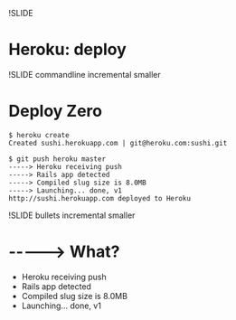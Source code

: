!SLIDE
# Heroku: deploy #

!SLIDE commandline incremental smaller
# Deploy Zero #

    $ heroku create
    Created sushi.herokuapp.com | git@heroku.com:sushi.git

    $ git push heroku master
    -----> Heroku receiving push
    -----> Rails app detected
    -----> Compiled slug size is 8.0MB
    -----> Launching... done, v1
    http://sushi.herokuapp.com deployed to Heroku

!SLIDE bullets incremental smaller
# -----> What? #

* Heroku receiving push
* Rails app detected
* Compiled slug size is 8.0MB
* Launching... done, v1

